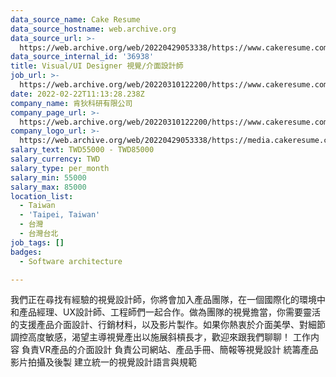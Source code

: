 ```yaml
---
data_source_name: Cake Resume
data_source_hostname: web.archive.org
data_source_url: >-
  https://web.archive.org/web/20220429053338/https://www.cakeresume.com/jobs?ref=jobs_job_search_202001_v2&utm_campaign=jobs_job_search&utm_source=google&utm_content=202001_v2&gclid=CjwKCAjw9qiTBhBbEiwAp-GE0QAQVi1PP90Zg7RzV-FMesN7AdET8fKhFD3Kkq1N6nhM9n3zrUIYlhoChVoQAvD_BwE
data_source_internal_id: '36938'
title: Visual/UI Designer 視覺/介面設計師
job_url: >-
  https://web.archive.org/web/20220310122200/https://www.cakeresume.com/companies/mai-ai/jobs/visual-ui-designer-visual-ui-designer
date: 2022-02-22T11:13:28.238Z
company_name: 肯狄科研有限公司
company_page_url: >-
  https://web.archive.org/web/20220310122200/https://www.cakeresume.com/companies/mai-ai
company_logo_url: >-
  https://web.archive.org/web/20220429053338/https://media.cakeresume.com/image/upload/s--3cP20MUx--/c_pad,fl_png8,h_200,w_200/v1610469581/xlehphjtzuk3nllpqgbz.png
salary_text: TWD55000 - TWD85000
salary_currency: TWD
salary_type: per_month
salary_min: 55000
salary_max: 85000
location_list:
  - Taiwan
  - 'Taipei, Taiwan'
  - 台灣
  - 台灣台北
job_tags: []
badges:
  - Software architecture

---
```


我們正在尋找有經驗的視覺設計師，你將會加入產品團隊，在一個國際化的環境中和產品經理、UX設計師、工程師們一起合作。做為團隊的視覺擔當，你需要靈活的支援產品介面設計、行銷材料，以及影片製作。如果你熱衷於介面美學、對細節調控高度敏感，渴望主導視覺產出以施展斜槓長才，歡迎來跟我們聊聊！ 工作内容 負責VR產品的介面設計 負責公司網站、產品手冊、簡報等視覺設計 統籌產品影片拍攝及後製 建立統一的視覺設計語言與規範